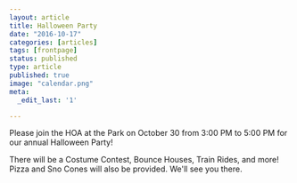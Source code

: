 ```yaml
---
layout: article
title: Halloween Party
date: "2016-10-17"
categories: [articles]
tags: [frontpage]
status: published
type: article
published: true
image: "calendar.png"
meta:
  _edit_last: '1'

---
```


Please join the HOA at the Park on October 30 from 3:00 PM to 5:00 PM for our annual Halloween Party!  

There will be a Costume Contest, Bounce Houses, Train Rides, and more! Pizza and Sno Cones will also be provided. 
We'll see you there.
<!--more-->
